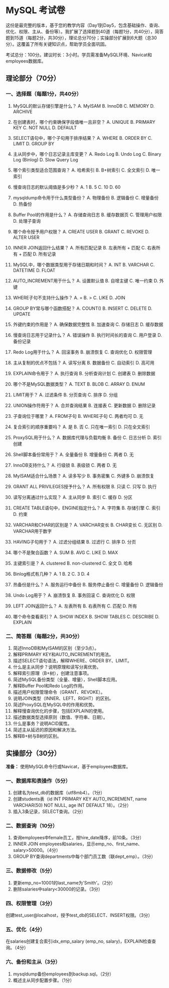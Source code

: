 # MySQL 考试卷

这份是最完整的版本，基于您的教学内容（Day1到Day5，包含基础操作、查询、优化、权限、主从、备份等）。我扩展了选择题到40道（每题1分，共40分），简答题到15道（每题2分，共30分），理论总分70分；实操部分扩展到6大题（总30分）。这覆盖了所有关键知识点，帮助学员全面巩固。

考试总分：100分。建议时长：3小时。学员需准备MySQL环境、Navicat和employees数据库。

## 理论部分（70分）

### 一、选择题（每题1分，共40分）
1. MySQL的默认存储引擎是什么？
   A. MyISAM
   B. InnoDB
   C. MEMORY
   D. ARCHIVE

2. 在创建表时，哪个约束确保字段值唯一且非空？
   A. UNIQUE
   B. PRIMARY KEY
   C. NOT NULL
   D. DEFAULT

3. SELECT语句中，哪个子句用于排序结果？
   A. WHERE
   B. ORDER BY
   C. LIMIT
   D. GROUP BY

4. 主从同步中，哪个日志记录主库变更？
   A. Redo Log
   B. Undo Log
   C. Binary Log (Binlog)
   D. Slow Query Log

5. 哪个索引类型适合范围查询？
   A. 哈希索引
   B. B+树索引
   C. 全文索引
   D. 唯一索引

6. 慢查询日志的默认阈值是多少秒？
   A. 1
   B. 5
   C. 10
   D. 60

7. mysqldump命令用于什么类型备份？
   A. 物理备份
   B. 逻辑备份
   C. 增量备份
   D. 热备份

8. Buffer Pool的作用是什么？
   A. 存储查询日志
   B. 缓存数据页
   C. 管理用户权限
   D. 处理子查询

9. 哪个命令授予用户权限？
   A. CREATE USER
   B. GRANT
   C. REVOKE
   D. ALTER USER

10. INNER JOIN返回什么结果？
    A. 所有匹配记录
    B. 左表所有 + 匹配
    C. 右表所有 + 匹配
    D. 所有记录

11. MySQL中，哪个数据类型用于存储日期和时间？
    A. INT
    B. VARCHAR
    C. DATETIME
    D. FLOAT

12. AUTO_INCREMENT用于什么？
    A. 设置默认值
    B. 自增主键
    C. 唯一约束
    D. 外键

13. WHERE子句不支持什么操作？
    A. =
    B. >
    C. LIKE
    D. JOIN

14. GROUP BY常与哪个函数搭配？
    A. COUNT()
    B. INSERT
    C. DELETE
    D. UPDATE

15. 外键约束的作用是？
    A. 确保数据完整性
    B. 加速查询
    C. 存储日志
    D. 缓存数据

16. 慢查询日志用于记录什么？
    A. 错误操作
    B. 执行时间长的查询
    C. 用户登录
    D. 备份记录

17. Redo Log用于什么？
    A. 回滚事务
    B. 崩溃恢复
    C. 查询优化
    D. 权限管理

18. 主从复制的优点不包括？
    A. 读写分离
    B. 数据备份
    C. 自动索引
    D. 高可用

19. EXPLAIN命令用于？
    A. 执行查询
    B. 分析查询计划
    C. 创建表
    D. 删除数据

20. 哪个不是MySQL数据类型？
    A. TEXT
    B. BLOB
    C. ARRAY
    D. ENUM

21. LIMIT用于？
    A. 过滤条件
    B. 分页查询
    C. 排序
    D. 分组

22. UNION操作符用于？
    A. 合并查询结果
    B. 连接表
    C. 更新数据
    D. 删除记录

23. 子查询位于哪里？
    A. FROM子句
    B. WHERE子句
    C. 两者均可
    D. 无

24. 复合索引的顺序重要吗？
    A. 是
    B. 否
    C. 只在唯一索引
    D. 只在全文索引

25. ProxySQL用于什么？
   A. 数据库代理与负载均衡
   B. 备份
   C. 日志分析
   D. 索引创建

26. Shell脚本备份常用于？
    A. 全量备份
    B. 增量备份
    C. 两者
    D. 无

27. InnoDB支持什么？
    A. 行级锁
    B. 表级锁
    C. 两者
    D. 无

28. MyISAM适合什么场景？
    A. 读多写少
    B. 事务密集
    C. 外键多
    D. 崩溃恢复

29. GRANT ALL PRIVILEGES授予什么？
    A. 所有权限
    B. 只读
    C. 只写
    D. 执行

30. 读写分离通过什么实现？
    A. 主从同步
    B. 索引
    C. 缓存
    D. 分区

31. CREATE TABLE语句中，ENGINE指定什么？
    A. 字符集
    B. 存储引擎
    C. 索引
    D. 约束

32. VARCHAR和CHAR的区别是？
    A. VARCHAR变长
    B. CHAR变长
    C. 无区别
    D. VARCHAR用于数字

33. HAVING子句用于？
    A. 过滤分组结果
    B. 过滤行
    C. 排序
    D. 分页

34. 哪个不是聚合函数？
    A. SUM
    B. AVG
    C. LIKE
    D. MAX

35. 主键索引是？
    A.  clustered
    B. non-clustered
    C. 全文
    D. 哈希

36. Binlog格式有几种？
    A. 1
    B. 2
    C. 3
    D. 4

37. 热备份是什么？
    A. 服务运行中备份
    B. 服务停止备份
    C. 增量备份
    D. 逻辑备份

38. Undo Log用于？
    A. 崩溃恢复
    B. 事务回滚
    C. 查询优化
    D. 权限

39. LEFT JOIN返回什么？
    A. 左表所有
    B. 右表所有
    C. 匹配
    D. 所有

40. 哪个命令查看索引？
    A. SHOW INDEX
    B. SHOW TABLES
    C. DESCRIBE
    D. EXPLAIN

### 二、简答题（每题2分，共30分）
1. 简述InnoDB和MyISAM的区别（至少3点）。
2. 解释PRIMARY KEY和AUTO_INCREMENT的用法。
3. 描述SELECT语句语法，解释WHERE、ORDER BY、LIMIT。
4. 什么是主从同步？说明原理和读写分离优势。
5. 解释索引原理（B+树），创建注意事项。
6. 简述MySQL备份类型（全量、增量），Shell脚本应用。
7. 解释Buffer Pool和Redo Log的作用。
8. 描述用户权限管理命令（GRANT、REVOKE）。
9. 说明JOIN类型（INNER、LEFT、RIGHT）的区别。
10. 简述ProxySQL在MySQL中的作用和优势。
11. 解释慢查询优化的步骤，包括EXPLAIN的使用。
12. 描述数据类型选择原则（数值、字符串、日期）。
13. 什么是事务？说明ACID属性。
14. 简述主从延迟的原因和解决方法。
15. 解释B+树与B树的区别。

## 实操部分（30分）

**准备：** 使用MySQL命令行或Navicat，基于employees数据库。

### 一、数据库和表操作（5分）
1. 创建名为test_db的数据库（utf8mb4）。（1分）
2. 创建students表（id INT PRIMARY KEY AUTO_INCREMENT, name VARCHAR(50) NOT NULL, age INT DEFAULT 18）。（2分）
3. 插入3条记录，SELECT查询。（2分）

### 二、数据查询（10分）
1. 查询employees中female员工，按hire_date降序，前10条。（3分）
2. INNER JOIN employees和salaries，显示emp_no、first_name、salary>50000。（4分）
3. GROUP BY查询departments中每个部门员工数（联dept_emp）。（3分）

### 三、数据修改（5分）
1. 更新emp_no=10001的last_name为'Smith'。（2分）
2. 删除salaries中salary<30000的记录。（3分）

### 四、权限管理（3分）
创建test_user@localhost，授予test_db的SELECT、INSERT权限。（3分）

### 五、优化（4分）
在salaries创建复合索引idx_emp_salary (emp_no, salary)，EXPLAIN检查查询。（4分）

### 六、备份和主从（3分）
1. mysqldump备份employees到backup.sql。（2分）
2. 概述主从同步配置步骤。（1分）


        